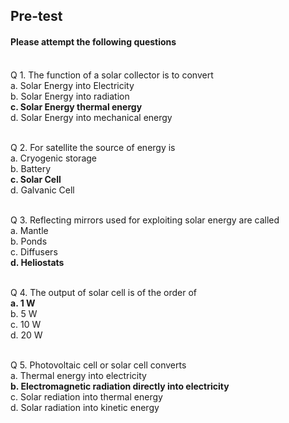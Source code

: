 ## <b> Pre-test</b>
#### Please attempt the following questions

<br>
Q 1. The function of a solar collector is to convert <br>
a. Solar Energy into Electricity<br>
b. Solar Energy into radiation<br>
<b>c. Solar Energy thermal energy</b><br>
d. Solar Energy into mechanical energy<br><br>

Q 2. For satellite the source of energy is <br>
a. Cryogenic storage<br>
b. Battery<br>
<b>c. Solar Cell</b><br>
d. Galvanic Cell<br><br>

Q 3. Reflecting mirrors used for exploiting solar energy are called <br>
a. Mantle<br>
b. Ponds<br>
c. Diffusers<br>
<b>d. Heliostats</b><br><br>

Q 4. The output of solar cell is of the order of<br>
<b>a. 1 W</b><br>
b. 5 W<br>
c. 10 W<br>
d. 20 W<br><br>

Q 5. Photovoltaic cell or solar cell converts<br>
a. Thermal energy into electricity<br>
<b>b. Electromagnetic radiation directly into electricity</b><br>
c. Solar rediation into thermal energy<br>
d. Solar radiation into kinetic energy